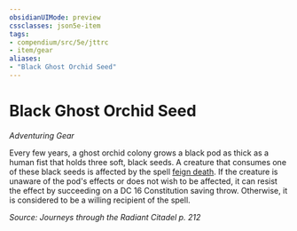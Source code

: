 ```yaml
---
obsidianUIMode: preview
cssclasses: json5e-item
tags:
- compendium/src/5e/jttrc
- item/gear
aliases: 
- "Black Ghost Orchid Seed"
---
```

# Black Ghost Orchid Seed
*Adventuring Gear*  


Every few years, a ghost orchid colony grows a black pod as thick as a human fist that holds three soft, black seeds. A creature that consumes one of these black seeds is affected by the spell [feign death](/Systems/5e/spells/feign-death.md). If the creature is unaware of the pod's effects or does not wish to be affected, it can resist the effect by succeeding on a DC 16 Constitution saving throw. Otherwise, it is considered to be a willing recipient of the spell.

*Source: Journeys through the Radiant Citadel p. 212*